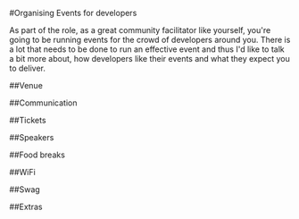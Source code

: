 #Organising Events for developers

As part of the role, as a great community facilitator like yourself, you're going to be running events for the crowd of developers around you.
There is a lot that needs to be done to run an effective event and thus I'd like to talk a bit more about, how developers like their events and what they expect you to deliver.

##Venue

##Communication

##Tickets

##Speakers

##Food breaks

##WiFi

##Swag

##Extras
